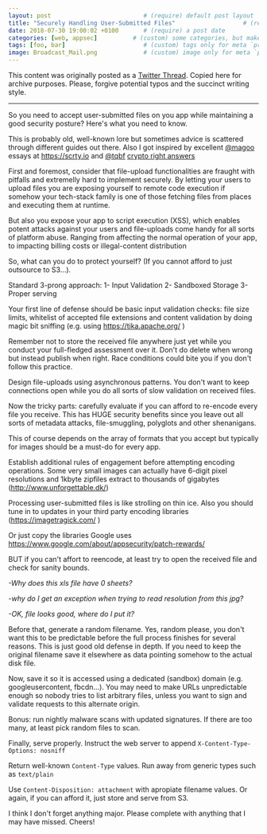 ```yaml
---
layout: post                          # (require) default post layout
title: "Securely Handling User-Submitted Files"                   # (require) a string title
date: 2018-07-30 19:00:02 +0100       # (require) a post date
categories: [web, appsec]          # (custom) some categories, but makesure these categories already exists inside path of `category/`
tags: [foo, bar]                      # (custom) tags only for meta `property="article:tag"`
image: Broadcast_Mail.png             # (custom) image only for meta `property="og:image"`, save your image # inside path of `static/img/_posts`
---
```


This content was originally posted as a [Twitter Thread](https://twitter.com/olemoudi/status/1023976897661870083). Copied here for archive purposes. Please, forgive potential typos and the succinct writing style.

---

So you need to accept user-submitted files on you app while maintaining a good security posture? Here's what you need to know.

This is probably old, well-known lore but sometimes advice is scattered through different guides out there. Also I got inspired by excellent [@magoo](https://twitter.com/magoo) essays at https://scrty.io and [@tqbf](https://twitter.com/tqbf) [crypto right answers](https://latacora.micro.blog/2018/04/03/cryptographic-right-answers.html)

First and foremost, consider that file-upload functionalities are fraught with pitfalls and extremelly hard to implement securely. By letting your users to upload files you are exposing yourself to remote code execution if somehow your tech-stack family is one of those fetching files from places and executing them at runtime.

But also you expose your app to script execution (XSS), which enables potent attacks against your users and file-uploads come handy for all sorts of platform abuse. Ranging from affecting the normal operation of your app, to impacting billing costs or illegal-content distribution


So, what can you do to protect yourself? (If you cannot afford to just outsource to S3...).

Standard 3-prong approach: 
1- Input Validation
2- Sandboxed Storage
3- Proper serving


Your first line of defense should be basic input validation checks: file size limits, whitelist of accepted file extensions and content validation by doing magic bit sniffing (e.g. using https://tika.apache.org/ )

Remember not to store the received file anywhere just yet while you conduct your full-fledged assessment over it. Don't do delete when wrong but instead publish when right. Race conditions could bite you if you don't follow this practice.

Design file-uploads using asynchronous patterns. You don't want to keep connections open while you do all sorts of slow validation on received files.

Now the tricky parts: carefully evaluate if you can afford to re-encode every file you receive. This has HUGE security benefits since you leave out all sorts of metadata attacks, file-smuggling, polyglots and other shenanigans.

This of course depends on the array of formats that you accept but typically for images should be a must-do for every app.

Establish additional rules of engagement before attempting encoding operations. Some very small images can actually have 6-digit pixel resolutions and 1kbyte zipfiles extract to thousands of gigabytes (http://www.unforgettable.dk/)

Processing user-submitted files is like strolling on thin ice. Also you should tune in to updates in your third party encoding libraries (https://imagetragick.com/  )

Or just copy the libraries Google uses https://www.google.com/about/appsecurity/patch-rewards/ 


BUT if you can't affort to reencode, at least try to open the received file and check for sanity bounds.

_-Why does this xls file have 0 sheets?_

_-why do I get an exception when trying to read resolution from this jpg?_

_-OK, file looks good, where do I put it?_

Before that, generate a random filename. Yes, random please, you don't want this to be predictable before the full process finishes for several reasons. This is just good old defense in depth. If you need to keep the original filename save it elsewhere as data pointing somehow to the actual disk file.


Now, save it so it is accessed using a dedicated (sandbox) domain (e.g. googleusercontent, fbcdn...). You may need to make URLs unpredictable enough so nobody tries to list arbitrary files, unless you want to sign and validate requests to this alternate origin.

Bonus: run nightly malware scans with updated signatures. If there are too many, at least pick random files to scan.

Finally, serve properly. Instruct the web server to append `X-Content-Type-Options: nosniff`

Return well-known `Content-Type` values. Run away from generic types such as `text/plain`

Use `Content-Disposition: attachment` with apropiate filename values. Or again, if you can afford it, just store and serve from S3.

I think I don't forget anything major. Please complete with anything that I may have missed. Cheers!




